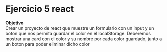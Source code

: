 # Ejercicio 5 react
**Objetivo**
<br>
Crear un proyecto de react que muestre un formulario con un input y un boton que nos permita guardar el color en el localStorage. Deberemos mostrar una card con el color y su nombre por cada color guardado, junto a un boton para poder eliminar dicho color